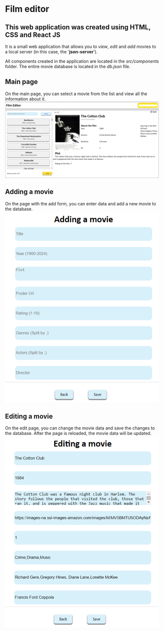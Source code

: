# Film editor
## This web application was created using HTML, CSS and React JS

It is a small web application that allows you to _view_, _edit_ and _add_ movies to a local server (in this case, the '**json-server**').

All components created in the application are located in the _src/components_ folder. The entire movie database is located in the _db.json_ file.

## Main page
On the main page, you can select a movie from the list and view all the information about it.
![Main page](https://github.com/Libertine03/React_WebApp/blob/Features/images/Main_page.png?raw=true)


## Adding a movie
On the page with the add form, you can enter data and add a new movie to the database.
![Adding a movie](https://github.com/Libertine03/React_WebApp/blob/Features/images/Adding_page.png?raw=true)


## Editing a movie
On the edit page, you can change the movie data and save the changes to the database. After the page is reloaded, the movie data will be updated.
![Adding a movie](https://github.com/Libertine03/React_WebApp/blob/Features/images/Editing_page.png?raw=true)